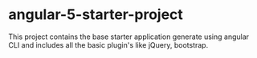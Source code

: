 # angular-5-starter-project
This project contains the base starter application generate using angular CLI and includes all the basic plugin's like jQuery, bootstrap.
